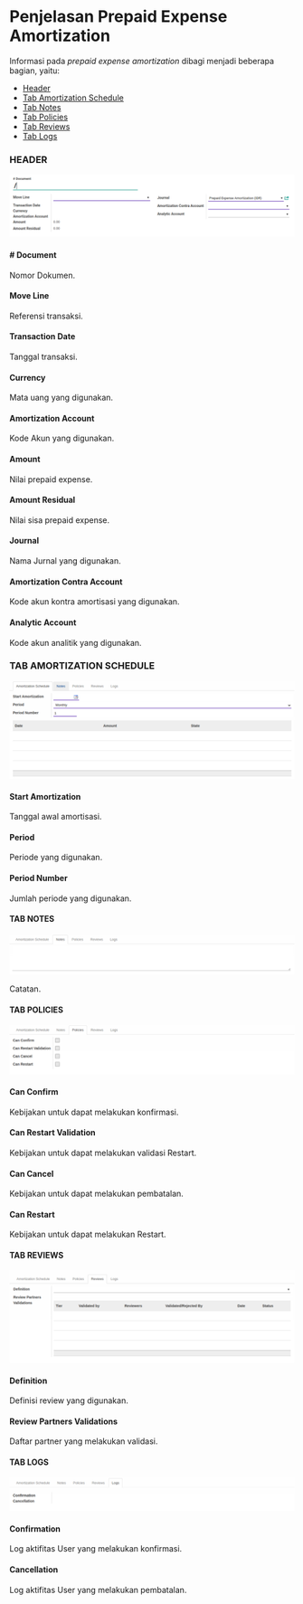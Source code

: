 # Penjelasan Prepaid Expense Amortization

Informasi pada *prepaid expense amortization* dibagi menjadi beberapa bagian, yaitu:

* [Header](#bagian-header)
* [Tab Amortization Schedule](#tab-amortization-schedule)
* [Tab Notes](#tab-notes)
* [Tab Policies](#tab-policies)
* [Tab Reviews](#tab-reviews)
* [Tab Logs](#tab-logs)

### <a name="bagian-header">HEADER</a>

![](../../img/prepaid-expense-amortization/header.png)

#### <a name="field-#document"># Document</a>

Nomor Dokumen.

#### <a name="field-move-line">Move Line</a>

Referensi transaksi.

#### <a name="field-transaction-date">Transaction Date</a>

Tanggal transaksi.

#### <a name="field-currency">Currency</a>

Mata uang yang digunakan.

#### <a name="field-amortization-account">Amortization Account</a>

Kode Akun yang digunakan.

#### <a name="field-amount">Amount</a>

Nilai prepaid expense.

#### <a name="field-amount-residual">Amount Residual</a>

Nilai sisa prepaid expense.

#### <a name="field-journal">Journal</a>

Nama Jurnal yang digunakan.

#### <a name="field-amortization-contra-account">Amortization Contra Account</a>

Kode akun kontra amortisasi yang digunakan.

#### <a name="field-analytic-account">Analytic Account</a>

Kode akun analitik yang digunakan.

### <a name="tab-amortization-schedule">TAB AMORTIZATION SCHEDULE</a>

![](../../img/prepaid-expense-amortization/tab-amortization-schedule.png)

#### <a name="field-start-amortization">Start Amortization</a>

Tanggal awal amortisasi.

#### <a name="field-period">Period</a>

Periode yang digunakan.

#### <a name="field-period-number">Period Number</a>

Jumlah periode yang digunakan.

#### <a name="tab-notes">TAB NOTES</a>

![](../../img/prepaid-expense-amortization/tab-notes.png)

Catatan.

#### <a name="tab-policies">TAB POLICIES</a>

![](../../img/prepaid-expense-amortization/tab-policies.png)

#### <a name="field-confirm">Can Confirm</a>

Kebijakan untuk dapat melakukan konfirmasi.

#### <a name="field-restart-validation">Can Restart Validation</a>

Kebijakan untuk dapat melakukan validasi Restart.

#### <a name="field-cancel">Can Cancel</a>

Kebijakan untuk dapat melakukan pembatalan.

#### <a name="field-restart">Can Restart</a>

Kebijakan untuk dapat melakukan Restart.

#### <a name="tab-reviews">TAB REVIEWS</a>

![](../../img/prepaid-expense-amortization/tab-reviews.png)

#### <a name="field-definition">Definition</a>

Definisi review yang digunakan.

#### <a name="field-review-partners-validations">Review Partners Validations</a>

Daftar partner yang melakukan validasi.

#### <a name="tab-logs">TAB LOGS</a>

![](../../img/prepaid-expense-amortization/tab-logs.png)

#### <a name="field-confirmation">Confirmation</a>

Log aktifitas User yang melakukan konfirmasi.

#### <a name="field-cancellation">Cancellation</a>

Log aktifitas User yang melakukan pembatalan.
